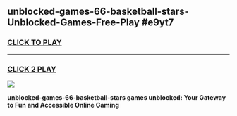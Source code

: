 
## unblocked-games-66-basketball-stars-Unblocked-Games-Free-Play #e9yt7
<h3>
<a href="https://us.freeplayer.one?title=unblocked-games-66-basketball-stars&ref=9M">CLICK TO PLAY</a></h3>
<hr>

<h3>
<a href="https://us.freeplayer.one?title=unblocked-games-66-basketball-stars&ref=9M">CLICK 2 PLAY</a>
  
</h3>

<a href="https://us.freeplayer.one?title=unblocked-games-66-basketball-stars&ref=9M"><img src="https://clearcache.store/games.png"></a>


**unblocked-games-66-basketball-stars games unblocked: Your Gateway to Fun and Accessible Online Gaming**
